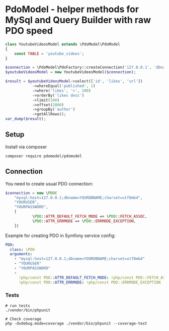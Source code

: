 # PdoModel - helper methods for MySql and Query Builder with raw PDO speed
```php
class YoutubeVideosModel extends \PdoModel\PdoModel
{
    const TABLE = 'youtube_videos';
}

$connection = \PdoModel\PdoFactory::createConnection('127.0.0.1', 'dbname', 'username', 'password');
$youtubeVideosModel = new YoutubeVideosModel($connection);

$result = $youtubeVideosModel->select(['id', 'likes', 'url'])
            ->whereEqual('published', 1)
            ->where('likes', '>', 100)
            ->orderBy('likes desc')
            ->limit(100)
            ->offset(2000)
            ->groupBy('author')
            ->getAllRows();
var_dump($result);
```

## Setup
Install via composer
```shell
composer require pdomodel/pdomodel
```

## Connection
You need to create usual PDO connection:
```php
$connection = new \PDO(
    "mysql:host=127.0.0.1;dbname=YOURDBNAME;charset=utf8mb4",
    "YOURUSER",
    "YOURPASSWORD",
    [
            \PDO::ATTR_DEFAULT_FETCH_MODE => \PDO::FETCH_ASSOC,
            \PDO::ATTR_ERRMODE => \PDO::ERRMODE_EXCEPTION,
    ])
```

Example for creating PDO in Symfony service config:
```yaml
PDO:
  class: \PDO
  arguments:
    - "mysql:host=127.0.0.1;dbname=YOURDBNAME;charset=utf8mb4"
    - "YOURUSER"
    - "YOURPASSWORD"
    -
      !php/const PDO::ATTR_DEFAULT_FETCH_MODE: !php/const PDO::FETCH_ASSOC
      !php/const PDO::ATTR_ERRMODE: !php/const PDO::ERRMODE_EXCEPTION
```

### Tests
```shell
# run tests
./vendor/bin/phpunit

# Check coverage
php -dxdebug.mode=coverage ./vendor/bin/phpunit --coverage-text
```
